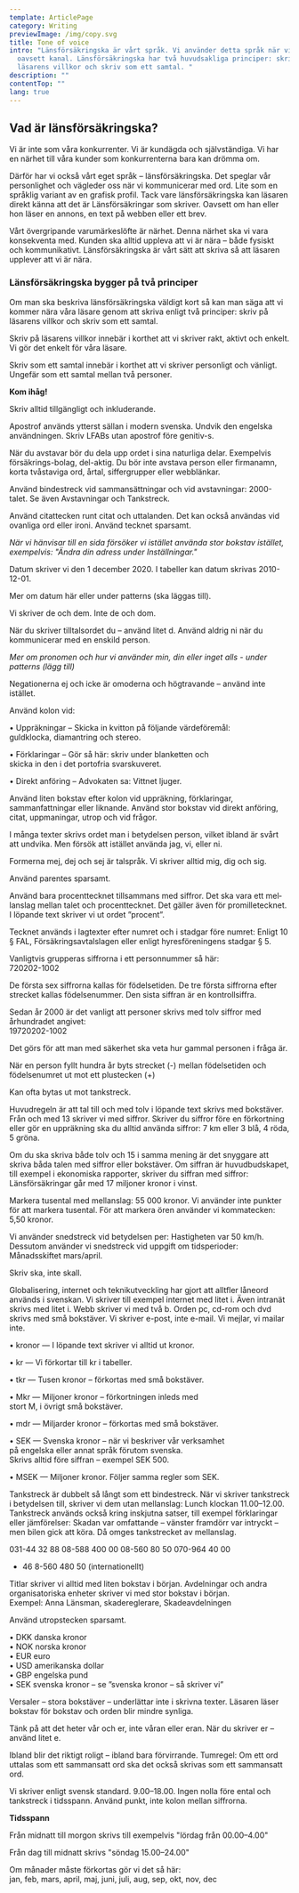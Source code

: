 ```yaml
---
template: ArticlePage
category: Writing
previewImage: /img/copy.svg
title: Tone of voice
intro: "Länsförsäkringska är vårt språk. Vi använder detta språk när vi skriver,
  oavsett kanal. Länsförsäkringska har två huvudsakliga principer: skriv på
  läsarens villkor och skriv som ett samtal. "
description: ""
contentTop: ""
lang: true
---
```

## Vad är länsförsäkringska?

Vi är inte som våra konkurrenter. Vi är kundägda och självständiga. Vi har en närhet till våra kunder som konkurrenterna bara kan drömma om.

Därför har vi också vårt eget språk – länsförsäkringska. Det speglar vår personlighet och vägleder oss när vi kommunicerar med ord. Lite som en språklig variant av en grafisk profil. Tack vare länsförsäkringska kan läsaren direkt känna att det är Länsförsäkringar som skriver. Oavsett om han eller hon läser en annons, en text på webben eller ett brev.

Vårt övergripande varumärkeslöfte är närhet. Denna närhet ska vi vara konsekventa med. Kunden ska alltid uppleva att vi är nära – både fysiskt och kommunikativt. Länsförsäkringska är vårt sätt att skriva så att läsaren upplever att vi är nära.

### Länsförsäkringska bygger på två principer

Om man ska beskriva länsförsäkringska väldigt kort så kan man säga att vi kommer nära våra läsare genom att skriva enligt två principer: skriv på läsarens villkor och skriv som ett samtal.

Skriv på läsarens villkor innebär i korthet att vi skriver rakt, aktivt och enkelt. Vi gör det enkelt för våra läsare.

Skriv som ett samtal innebär i korthet att vi skriver personligt och vänligt. Ungefär som ett samtal mellan två personer.

<div class="Callout"><strong class="Callout__title">Kom ihåg! </strong><p class="Callout__text">Skriv alltid tillgängligt och inkluderande.</p></div>

<section>
<Collapse title="Apostrof( ́)">

<div class="content">



Apostrof används ytterst sällan i modern svenska. Undvik den engelska användningen.
Skriv LFABs utan apostrof före genitiv-s.

</div></Collapse>
<Collapse title="Avstavningar">

<div class="content">



När du avstavar bör du dela upp ordet i sina naturliga delar. Exempelvis försäkrings-bolag, del-aktig. Du bör inte avstava person­ eller firmanamn, korta tvåstaviga ord, årtal, siffergrupper eller webblänkar.

</div></Collapse>
<Collapse title="Bindestreck(-)">
<div class="content">



Använd bindestreck vid sammansättningar och vid avstavningar: 2000-talet. Se även Avstav­ningar och Tankstreck.

</div></Collapse>
<Collapse title="Citattecken(” ”)">
<div class="content">



Använd citattecken runt citat och uttalanden. Det kan också användas vid ovanliga ord eller ironi. Använd tecknet sparsamt.

*När vi hänvisar till en sida försöker vi istället använda stor bokstav istället, exempelvis: "Ändra din adress under Inställningar."*

</div></Collapse>
<Collapse title="Datum">
<div class="content">



Datum skriver vi den 1 december 2020. I tabeller kan datum skrivas 2010-12-01.

Mer om datum här eller under patterns (ska läggas till).

</div></Collapse>
<Collapse title="De, dem">
<div class="content">



Vi skriver de och dem. Inte de och dom.

</div></Collapse>
<Collapse title="Du">
<div class="content">



När du skriver tilltalsordet du – använd litet d. Använd aldrig ni när du kommunicerar med en enskild person.

*Mer om pronomen och hur vi använder min, din eller inget alls - under patterns (lägg till)*

</div></Collapse>
<Collapse title="Inte">
<div class="content">



Negationerna ej och icke är omoderna och högtravande – använd inte istället.

</div></Collapse>
<Collapse title="Kolon(:)">
<div class="content">



Använd kolon vid:

• Uppräkningar – Skicka in kvitton på följande värdeföremål:\
guldklocka, diamantring och stereo.

• Förklaringar – Gör så här: skriv under blanketten och\
skicka in den i det portofria svarskuveret.

• Direkt anföring – Advokaten sa: Vittnet ljuger.

Använd liten bokstav efter kolon vid uppräkning, förklaringar, sammanfattningar eller liknande. Använd stor bokstav vid direkt anföring, citat, uppmaningar, utrop och vid frågor.

</div></Collapse>
<Collapse title="Man">
<div class="content">



I många texter skrivs ordet man i betydelsen person, vilket ibland är svårt att undvika. Men försök att istället använda jag, vi, eller ni.

</div></Collapse>
<Collapse title="Mig, dig, sig">
<div class="content">



Formerna mej, dej och sej är talspråk. Vi skriver alltid mig, dig och sig.

</div></Collapse>
<Collapse title="Parentes (:)">
<div class="content">



Använd parentes sparsamt.

</div></Collapse>
<Collapse title="Procent (%), Promille (‰)">
<div class="content">



Använd bara procenttecknet tillsam­mans med siffror. Det ska vara ett mel­lanslag mellan talet och procenttecknet. Det gäller även för promilletecknet. I löpande text skriver vi ut ordet ”procent”.

</div></Collapse>
<Collapse title="Paragraftecken (§)">
<div class="content">



Tecknet används i lagtexter efter numret och i stadgar före numret: Enligt 10 § FAL, Försäkringsavtalslagen eller enligt hyresföreningens stadgar § 5.

</div></Collapse>
<Collapse title="Personnummer">
<div class="content">



Vanligtvis grupperas siffrorna i ett personnummer så här:\
720202-1002

De första sex siffrorna kallas för födelsetiden. De tre första siffrorna efter strecket kallas födelsenummer. Den sista siffran är en kontrollsiffra.

Sedan år 2000 är det vanligt att personer skrivs med tolv siffror med århundradet angivet:\
19720202-1002

Det görs för att man med säkerhet ska veta hur gammal personen i fråga är.

När en person fyllt hundra år byts strecket (-) mellan födelsetiden och födelsenumret ut mot ett plustecken (+)

</div></Collapse>
<Collapse title="Semikolon (;)">
<div class="content">



Kan ofta bytas ut mot tankstreck.

</div></Collapse>
<Collapse title="Siffror och matematiska tecken">
<div class="content">



Huvudregeln är att tal till och med tolv i löpande text skrivs med bokstäver. Från och med 13 skriver vi med siffror. Skriver du siffror före en förkortning eller gör en uppräkning ska du alltid använda siffror: 7 km eller 3 blå, 4 röda, 5 gröna.

Om du ska skriva både tolv och 15 i samma mening är det snyggare att skriva båda talen med siffror eller bokstäver. Om siffran är huvudbudskapet, till exempel i ekonomiska rapporter, skriver du siffran med siffror: Länsförsäkringar går med 17 miljoner kronor i vinst.

Markera tusental med mellanslag: 55 000 kronor. Vi använder inte punkter för att markera tusental. För att markera ören använder vi kommatecken: 5,50 kronor.

</div></Collapse>
<Collapse title="Snedstreck (/) ">
<div class="content">



Vi använder snedstreck vid betydelsen per: Hastigheten var 50 km/h. Dessutom använder vi snedstreck vid uppgift om tidsperioder: Månadsskiftet mars/april.

</div></Collapse>
<Collapse title="Ska">
<div class="content">



Skriv ska, inte skall.

</div></Collapse>
<Collapse title="Svenska, engelska eller svengelska? ">
<div class="content">



Globalisering, internet och teknikutveck­ling har gjort att alltfler låneord används i svenskan. Vi skriver till exempel internet med litet i. Även intranät skrivs med litet i. Webb skriver vi med två b. Orden pc, cd-rom och dvd skrivs med små bokstäver. Vi skriver e-post, inte e-mail. Vi mejlar, vi mailar inte.

</div></Collapse>
<Collapse title="Svenska kronor – så skriver vi ">
<div class="content">



• kronor — I löpande text skriver vi alltid ut kronor.

• kr — Vi förkortar till kr i tabeller.

• tkr — Tusen kronor – förkortas med små bokstäver.

• Mkr — Miljoner kronor – förkortningen inleds med\
stort M, i övrigt små bokstäver.

• mdr — Miljarder kronor – förkortas med små bokstäver.

• SEK — Svenska kronor – när vi beskriver vår verksamhet\
på engelska eller annat språk förutom svenska.\
Skrivs alltid före siffran – exempel SEK 500.

• MSEK — Miljoner kronor. Följer samma regler som SEK.

</div></Collapse>
<Collapse title="Tankstreck (–) ">
<div class="content">



Tankstreck är dubbelt så långt som ett bindestreck. När vi skriver tankstreck i betydelsen till, skriver vi dem utan mellanslag: Lunch klockan 11.00–12.00. Tankstreck används också kring inskjutna satser, till exempel förklaringar eller jämförelser: Skadan var omfattande – vänster framdörr var intryckt – men bilen gick att köra. Då omges tankstrecket av mellanslag.

</div></Collapse>
<Collapse title="Telefon- och faxnummer ">
<div class="content">



031-44 32 88
08-588 400 00
08-560 80 50
070-964 40 00
+ 46 8-560 480 50 (internationellt)

</div></Collapse>
<Collapse title="Titlar och avdelningar">
<div class="content">



Titlar skriver vi alltid med liten bokstav i början. Avdelningar och andra organisatoriska enheter skriver vi med stor bokstav i början.\
Exempel: Anna Länsman, skadereglerare, Skadeavdelningen

</div></Collapse>
<Collapse title="Utropstecken (!) ">
<div class="content">



Använd utropstecken sparsamt.

</div></Collapse>
<Collapse title="Valutabeteckningar">
<div class="content">



• DKK danska kronor\
• NOK norska kronor\
• EUR euro\
• USD amerikanska dollar\
• GBP engelska pund\
• SEK svenska kronor – se ”svenska kronor – så skriver vi”

</div></Collapse>
<Collapse title="Versaler">
<div class="content">



Versaler – stora bokstäver – underlättar inte i skrivna texter. Läsaren läser bokstav för bokstav och orden blir mindre synliga.

</div></Collapse>
<Collapse title="Vår, er">
<div class="content">



Tänk på att det heter vår och er, inte våran eller eran. När du skriver er – använd litet e.

</div></Collapse>
<Collapse title="​För virrande sär skrivning ">
<div class="content">



Ibland blir det riktigt roligt – ibland bara förvirrande. Tumregel: Om ett ord uttalas som ett sammansatt ord ska det också skrivas som ett sammansatt ord.

</div></Collapse>
<Collapse title="Klockslag">
<div class="content">

Vi skriver enligt svensk standard. 9.00–18.00. Ingen nolla före ental och tankstreck i tidsspann. Använd punkt, inte kolon mellan siffrorna.

**Tidsspann** 

Från midnatt till morgon skrivs till exempelvis "lördag från 00.00–4.00" 

Från dag till midnatt skrivs "söndag 15.00–24.00"
</div></Collapse>
<Collapse title="Månader">
<div class="content">

Om månader måste förkortas gör vi det så här:\
jan, feb, mars, april, maj, juni, juli, aug, sep, okt, nov, dec
</div></Collapse>
</section>